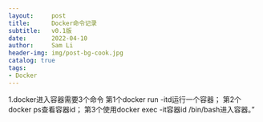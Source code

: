 ```yaml
---
layout:     post
title:      Docker命令记录
subtitle:   v0.1版
date:       2022-04-10
author:     Sam Li
header-img: img/post-bg-cook.jpg
catalog: true
tags:
- Docker
---
```


1.docker进入容器需要3个命令
    第1个docker run -itd运行一个容器；
    第2个docker ps查看容器id；
    第3个使用docker exec -it容器id /bin/bash进入容器。”


